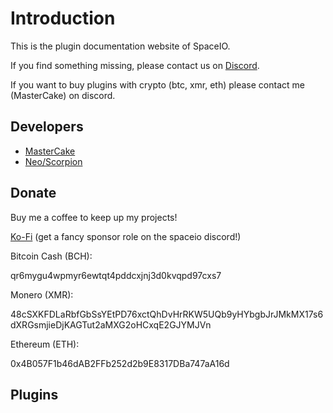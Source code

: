 # Introduction

This is the plugin documentation website of SpaceIO.

If you find something missing, please contact us on [Discord](https://discord.spaceio.xyz/).

If you want to buy plugins with crypto (btc, xmr, eth) please contact me (MasterCake) on discord.

## Developers

* [MasterCake](https://www.spigotmc.org/members/mastercake.29634/)
* [Neo/Scorpion](https://www.spigotmc.org/members/scorpion.40073/)

## Donate

Buy me a coffee to keep up my projects!

[Ko-Fi](https://ko-fi.com/mastercake) (get a fancy sponsor role on the spaceio discord!)

Bitcoin Cash (BCH):

qr6mygu4wpmyr6ewtqt4pddcxjnj3d0kvqpd97cxs7

Monero (XMR):

48cSXKFDLaRbfGbSsYEtPD76xctQhDvHrRKW5UQb9yHYbgbJrJMkMX17s6dXRGsmjieDjKAGTut2aMXG2oHCxqE2GJYMJVn

Ethereum (ETH):

0x4B057F1b46dAB2FFb252d2b9E8317DBa747aA16d


## Plugins

<Icon src="advancedoregen.jpg" caption="AdvancedOreGen" href="../plugin/advancedoregen/"></Icon>
<Icon src="safarinet.jpg" caption="SafariNet" href="../plugin/safarinet/"></Icon>
<Icon src="dropedit2.jpg" caption="DropEdit2" href="../plugin/dropedit2/"></Icon>
<Icon src="customoregen.jpg" caption="CustomOreGen" href="../plugin/customoregen/"></Icon>
<Icon src="serverpolls.jpg" caption="ServerPolls" href="../plugin/serverpolls/"></Icon>
<Icon src="ushop.jpg" caption="uShop" href="../plugin/ushop/"></Icon>
